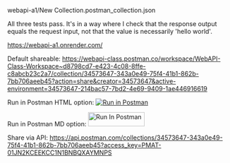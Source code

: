 webapi-a1/New Collection.postman_collection.json

All three tests pass. It's in a way where I check that the response output equals the request input, not that the value is necessarily 'hello world'.

https://webapi-a1.onrender.com/

Default shareable: https://webapi-class.postman.co/workspace/WebAPI-Class-Workspace~d8798cd7-e423-4c08-8ffe-c8abcb23c2a7/collection/34573647-343a0e49-75f4-41b1-862b-7bb706aeeb45?action=share&creator=34573647&active-environment=34573647-214bac57-7bd2-4e69-9409-1ae446916619

Run in Postman HTML option: <a href="https://webapi-class.postman.co/collection/34573647-343a0e49-75f4-41b1-862b-7bb706aeeb45?source=rip_html&active-environment=34573647-214bac57-7bd2-4e69-9409-1ae446916619">
<img alt="Run in Postman" src="https://run.pstmn.io/button.svg">
</a>

Run in Postman MD option: [<img src="https://run.pstmn.io/button.svg" alt="Run In Postman" style="width: 128px; height: 32px;">](https://webapi-class.postman.co/collection/34573647-343a0e49-75f4-41b1-862b-7bb706aeeb45?source=rip_markdown&active-environment=34573647-214bac57-7bd2-4e69-9409-1ae446916619)

Share via API: https://api.postman.com/collections/34573647-343a0e49-75f4-41b1-862b-7bb706aeeb45?access_key=PMAT-01JN2KCEEKCC1N1BNBQXAYMNPS
